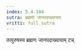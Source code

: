 ```yaml
---
index: 5.4.104
sutra: ब्रह्मणो जानपदाख्यायाम्
vritti: full_sutra
---
```


तत्पुरुषस्य ब्रह्मणः जानपदाख्यायाम् टच् 